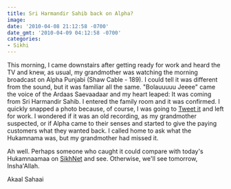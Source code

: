 ```yaml
---
title: Sri Harmandir Sahib back on Alpha?
image: 
date: '2010-04-08 21:12:58 -0700'
date_gmt: '2010-04-09 04:12:58 -0700'
categories:
- Sikhi
---
```

This morning, I came downstairs after getting ready for work and heard the TV and knew, as usual, my grandmother was watching the morning broadcast on Alpha Punjabi (Shaw Cable - 189). I could tell it was different from the sound, but it was familiar all the same. "Bolauuuuu Jeeee" came the voice of the Ardaas Saevaadaar and my heart leaped: It was coming from Sri Harmandir Sahib. I entered the family room and it was confirmed. I quickly snapped a photo because, of course, I was going to <a href="http://twitter.com/navdeepsingh/status/11825583215" target="_blank">Tweet it</a> and left for work. I wondered if it was an old recording, as my grandmother suspected, or if Alpha came to their senses and started to give the paying customers what they wanted back. I called home to ask what the Hukamnama was, but my grandmother had missed it.

Ah well. Perhaps someone who caught it could compare with today's Hukamnaamaa on <a href="http://www.sikhnet.com/hukam" target="_blank">SikhNet</a> and see. Otherwise, we'll see tomorrow, Insha'Allah.

Akaal Sahaai
